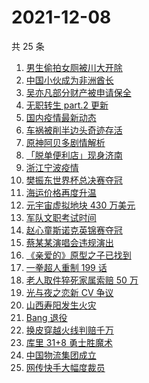 # 2021-12-08

共 25 条

<!-- BEGIN ZHIHUSEARCH -->
<!-- 最后更新时间 Wed Dec 08 2021 10:30:01 GMT+0800 (China Standard Time) -->
1. [男生偷拍女厕被川大开除](https://www.zhihu.com/search?q=四川大学偷拍)
1. [中国小伙成为非洲酋长](https://www.zhihu.com/search?q=非洲酋长)
1. [吴亦凡部分财产被申请保全](https://www.zhihu.com/search?q=吴亦凡资产)
1. [无职转生 part.2 更新](https://www.zhihu.com/search?q=无职转生)
1. [国内疫情最新动态](https://www.zhihu.com/search?q=疫情)
1. [车祸被削半边头奇迹存活](https://www.zhihu.com/search?q=女子车祸)
1. [原神阿贝多剧情解析](https://www.zhihu.com/search?q=原神)
1. [「脱单便利店」现身济南](https://www.zhihu.com/search?q=脱单便利店)
1. [浙江宁波疫情](https://www.zhihu.com/search?q=宁波)
1. [樊振东世界杯总决赛夺冠](https://www.zhihu.com/search?q=樊振东)
1. [海运价格再度升温](https://www.zhihu.com/search?q=海运)
1. [元宇宙虚拟地块 430 万美元](https://www.zhihu.com/search?q=元宇宙虚拟地块)
1. [军队文职考试时间](https://www.zhihu.com/search?q=军队文职考试)
1. [赵心童斯诺克英锦赛夺冠](https://www.zhihu.com/search?q=赵心童)
1. [蔡某某演唱会违规演出](https://www.zhihu.com/search?q=蔡某某)
1. [《亲爱的》原型之子已找到](https://www.zhihu.com/search?q=孙海洋儿子)
1. [一拳超人重制 199 话](https://www.zhihu.com/search?q=一拳超人)
1. [老人取件猝死家属索赔 50 万](https://www.zhihu.com/search?q=老人取件猝死)
1. [光与夜之恋新 CV 争议](https://www.zhihu.com/search?q=光与夜之恋)
1. [山西寿阳发生火灾](https://www.zhihu.com/search?q=寿阳火灾)
1. [Bang 退役](https://www.zhihu.com/search?q=Bang)
1. [换皮穿越火线判赔千万](https://www.zhihu.com/search?q=穿越火线)
1. [库里 31+8 勇士胜魔术](https://www.zhihu.com/search?q=勇士)
1. [中国物流集团成立](https://www.zhihu.com/search?q=中国物流集团)
1. [网传快手大幅度裁员](https://www.zhihu.com/search?q=快手)
<!-- END ZHIHUSEARCH -->
